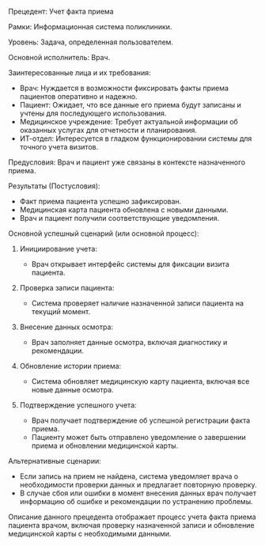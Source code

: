 Прецедент: Учет факта приема

Рамки: Информационная система поликлиники.

Уровень: Задача, определенная пользователем.

Основной исполнитель: Врач.

Заинтересованные лица и их требования:  
- Врач: Нуждается в возможности фиксировать факты приема пациентов оперативно и надежно.
- Пациент: Ожидает, что все данные его приема будут записаны и учтены для последующего использования.
- Медицинское учреждение: Требует актуальной информации об оказанных услугах для отчетности и планирования.
- ИТ-отдел: Интересуется в гладком функционировании системы для точного учета визитов.

Предусловия: Врач и пациент уже связаны в контексте назначенного приема.

Результаты (Постусловия):  
- Факт приема пациента успешно зафиксирован.
- Медицинская карта пациента обновлена с новыми данными.
- Врач и пациент получили соответствующие уведомления.

Основной успешный сценарий (или основной процесс):

1. Инициирование учета:
   - Врач открывает интерфейс системы для фиксации визита пациента.

2. Проверка записи пациента:
   - Система проверяет наличие назначенной записи пациента на текущий момент.

3. Внесение данных осмотра:
   - Врач заполняет данные осмотра, включая диагностику и рекомендации.

4. Обновление истории приема:
   - Система обновляет медицинскую карту пациента, включая все новые данные осмотра.

5. Подтверждение успешного учета:
   - Врач получает подтверждение об успешной регистрации факта приема.
   - Пациенту может быть отправлено уведомление о завершении приема и обновлении медицинской карты.

Альтернативные сценарии:  
- Если запись на прием не найдена, система уведомляет врача о необходимости проверки данных и предлагает повторную проверку.
- В случае сбоя или ошибки в момент внесения данных врач получает информацию об ошибке и рекомендации по устранению проблемы.

Описание данного прецедента отображает процесс учета факта приема пациента врачом, включая проверку назначенной записи и обновление медицинской карты с необходимыми данными.